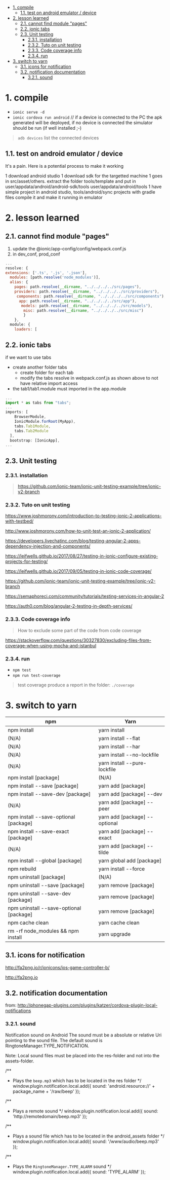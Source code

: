 
<!-- TOC -->

- [1. compile](#1-compile)
    - [1.1. test on android emulator / device](#11-test-on-android-emulator--device)
- [2. lesson learned](#2-lesson-learned)
    - [2.1. cannot find module "pages"](#21-cannot-find-module-pages)
    - [2.2. ionic tabs](#22-ionic-tabs)
    - [2.3. Unit testing](#23-unit-testing)
        - [2.3.1. installation](#231-installation)
        - [2.3.2. Tuto on unit testing](#232-tuto-on-unit-testing)
        - [2.3.3. Code coverage info](#233-code-coverage-info)
        - [2.3.4. run](#234-run)
- [3. switch to yarn](#3-switch-to-yarn)
    - [3.1. icons for notification](#31-icons-for-notification)
    - [3.2. notification documentation](#32-notification-documentation)
        - [3.2.1. sound](#321-sound)

<!-- /TOC -->

# 1. compile

- `ionic serve -d`
- `ionic cordova run android` // if a device is connected to the PC the apk generated will be deployed, if no device is connected the simulator should be run (if well installed ;-) 

> `adb devices` list the connected devices

## 1.1. test on android emulator / device

It's a pain. Here is a potential process to make it working

1 download android studio
1 download sdk for the targetted machine
1 goes in src/asset/others. extract the folder tools/template and put in 
    user/appdata/android/android-sdk/tools
    user/appdata/android/tools
1 have simple project in android studio, 
    tools/android/sync projects with gradle files
    compile it and make it running in emulator

# 2. lesson learned

## 2.1. cannot find module "pages"

1. update the @ionic/app-config/config/webpack.conf.js
1. in dev_conf, prod_conf

```javascript
...
resolve: {
extensions: ['.ts', '.js', '.json'],
  modules: [path.resolve('node_modules')],
  alias: {
    pages: path.resolve(__dirname, "../../../../src/pages"),
    providers: path.resolve(__dirname, "../../../../src/providers"),
     components: path.resolve(__dirname, "../../../../src/components"),
      app: path.resolve(__dirname, "../../../../src/app"),
       models: path.resolve(__dirname, "../../../../src/models"),
        misc: path.resolve(__dirname, "../../../../src/misc")  
        }
    },
  module: {
    loaders: [
```

## 2.2. ionic tabs

if we want to use tabs

- create another folder tabs
  - create folder for each tab
  - modify the tabs resolve in webpack.conf.js as shown above to not have relative import access
- the tab1/tab1.module must imported in the app.module

```javascript
...
import * as tabs from "tabs";
...
imports: [
    BrowserModule,
    IonicModule.forRoot(MyApp),
    tabs.Tab1Module,
    tabs.Tab2Module
  ],
  bootstrap: [IonicApp],
...
```

## 2.3. Unit testing

### 2.3.1. installation

> https://github.com/ionic-team/ionic-unit-testing-example/tree/ionic-v2-branch
### 2.3.2. Tuto on unit testing
<https://www.joshmorony.com/introduction-to-testing-ionic-2-applications-with-testbed/>

<http://www.joshmorony.com/how-to-unit-test-an-ionic-2-application/>

<https://developers.livechatinc.com/blog/testing-angular-2-apps-dependency-injection-and-components/>

<https://leifwells.github.io/2017/08/27/testing-in-ionic-configure-existing-projects-for-testing/>

<https://leifwells.github.io/2017/09/05/testing-in-ionic-code-coverage/>


<https://github.com/ionic-team/ionic-unit-testing-example/tree/ionic-v2-branch>

<https://semaphoreci.com/community/tutorials/testing-services-in-angular-2>

<https://auth0.com/blog/angular-2-testing-in-depth-services/>

### 2.3.3. Code coverage info

> How to exclude some part of the code from code coverage

<https://stackoverflow.com/questions/30327830/excluding-files-from-coverage-when-using-mocha-and-istanbul>

### 2.3.4. run

- `npm test`
- `npm run test-coverage`
> test coverage produce a report in the folder: `./coverage`

# 3. switch to yarn

|npm| Yarn |
|-|-|
| npm install| yarn install |
| (N/A)	| yarn install --flat |
| (N/A)	| yarn install --har
| (N/A)	| yarn install --no-lockfile
| (N/A)	| yarn install --pure-lockfile
| npm install [package]| (N/A)
| npm install --save [package]| yarn add [package]
| npm install --save-dev [package]| yarn add [package] --dev
| (N/A)	| yarn add [package] --peer
| npm install --save-optional [package]| yarn add [package] --optional
| npm install --save-exact [package]| yarn add [package] --exact
| (N/A)	| yarn add [package] --tilde
| npm install --global [package]| yarn global add [package]
| npm rebuild| yarn install --force
| npm uninstall [package]| (N/A)
| npm uninstall --save [package]| yarn remove [package]
| npm uninstall --save-dev [package]| yarn remove [package]
| npm uninstall --save-optional [package]| yarn remove [package]
| npm cache clean| yarn cache clean
| rm -rf node_modules && npm install| yarn upgrade


## 3.1. icons for notification

http://fa2png.io/r/ionicons/ios-game-controller-b/

http://fa2png.io

## 3.2. notification documentation

from: http://phonegap-plugins.com/plugins/katzer/cordova-plugin-local-notifications

### 3.2.1. sound

Notification sound on Android
The sound must be a absolute or relative Uri pointing to the sound file. The default sound is RingtoneManager.TYPE_NOTIFICATION.

Note: Local sound files must be placed into the res-folder and not into the assets-folder.

/**
 * Plays the `beep.mp3` which has to be located in the res folder
 */
window.plugin.notification.local.add({ sound: 'android.resource://' + package_name + '/raw/beep' });

/**
 * Plays a remote sound
 */
window.plugin.notification.local.add({ sound: 'http://remotedomain/beep.mp3' });

/**
 * Plays a sound file which has to be located in the android_assets folder
 */
window.plugin.notification.local.add({ sound: '/www/audio/beep.mp3' });

/**
 * Plays the `RingtoneManager.TYPE_ALARM` sound
 */
window.plugin.notification.local.add({ sound: 'TYPE_ALARM' });